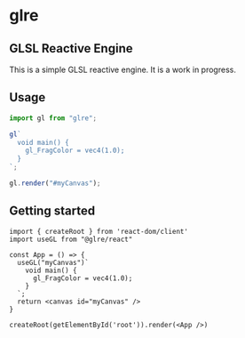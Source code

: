 # glre

## GLSL Reactive Engine

This is a simple GLSL reactive engine. It is a work in progress.

## Usage

```ts
import gl from "glre";

gl`
  void main() {
    gl_FragColor = vec4(1.0);
  }
`;

gl.render("#myCanvas");
```

## Getting started

```tsx
import { createRoot } from 'react-dom/client'
import useGL from "@glre/react"

const App = () => {
  useGL("myCanvas")`
    void main() {
      gl_FragColor = vec4(1.0);
    }
  `;
  return <canvas id="myCanvas" />
}

createRoot(getElementById('root')).render(<App />)
```
